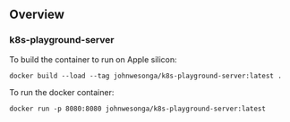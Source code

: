 ## Overview

### k8s-playground-server 

To build the container to run on Apple silicon:

```
docker build --load --tag johnwesonga/k8s-playground-server:latest .
```

To run the docker container:
```
docker run -p 8080:8080 johnwesonga/k8s-playground-server:latest
```

